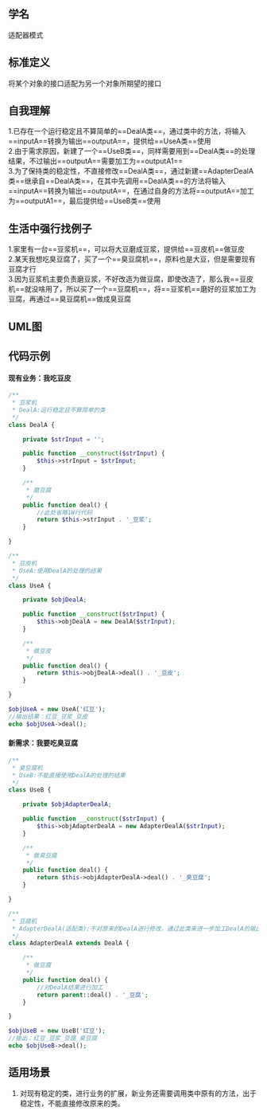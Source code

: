 
## 学名
适配器模式
## 标准定义
将某个对象的接口适配为另一个对象所期望的接口
## 自我理解
1.已存在一个运行稳定且不算简单的==DealA类==，通过类中的方法，将输入==inputA==转换为输出==outputA==，提供给==UseA类==使用
<br>
2.由于需求原因，新建了一个==UseB类==，同样需要用到==DealA类==的处理结果，不过输出==outputA==需要加工为==outputA1==
<br>
3.为了保持类的稳定性，不直接修改==DealA类==，通过新建==AdapterDealA类==继承自==DealA类==，在其中先调用==DealA类==的方法将输入==inputA==转换为输出==outputA==，在通过自身的方法将==outputA==加工为==outputA1==，最后提供给==UseB类==使用
## 生活中强行找例子
1.家里有一台==豆浆机==，可以将大豆磨成豆浆，提供给==豆皮机==做豆皮
<br>
2.某天我想吃臭豆腐了，买了一个==臭豆腐机==，原料也是大豆，但是需要现有豆腐才行
<br>
3.因为豆浆机主要负责磨豆浆，不好改造为做豆腐，即使改造了，那么我==豆皮机==就没啥用了，所以买了一个==豆腐机==，将==豆浆机==磨好的豆浆加工为豆腐，再通过==臭豆腐机==做成臭豆腐
## UML图

## 代码示例
#### 现有业务：我吃豆皮
```php
/**
 * 豆浆机
 * DealA:运行稳定且不算简单的类
 */
class DealA {

    private $strInput = '';

    public function __construct($strInput) {
        $this->strInput = $strInput;
    }

    /**
     * 磨豆腐
     */
    public function deal() {
        //此处省略1W行代码
        return $this->strInput . '_豆浆';
    }

}

/**
 * 豆皮机
 * UseA:使用DealA的处理的结果
 */
class UseA {

    private $objDealA;

    public function __construct($strInput) {
        $this->objDealA = new DealA($strInput);
    }

    /**
     * 做豆皮
     */
    public function deal() {
        return $this->objDealA->deal() . '_豆皮';
    }

}

$objUseA = new UseA('红豆');
//输出结果：红豆_豆浆_豆皮
echo $objUseA->deal();
```

#### 新需求：我要吃臭豆腐
```php
/**
 * 臭豆腐机
 * UseB:不能直接使用DealA的处理的结果
 */
class UseB {

    private $objAdapterDealA;

    public function __construct($strInput) {
        $this->objAdapterDealA = new AdapterDealA($strInput);
    }

    /**
     * 做臭豆腐
     */
    public function deal() {
        return $this->objAdapterDealA->deal() . '_臭豆腐';
    }

}

/**
 * 豆腐机
 * AdapterDealA(适配类):不对原来的DealA进行修改，通过此类来进一步加工DealA的输出，提供给UseB使用
 */
class AdapterDealA extends DealA {

    /**
     * 做豆腐
     */
    public function deal() {
        //对DealA结果进行加工
        return parent::deal() . '_豆腐';
    }

}

$objUseB = new UseB('红豆');
//输出：红豆_豆浆_豆腐_臭豆腐
echo $objUseB->deal();
```

## 适用场景
1. 对现有稳定的类，进行业务的扩展，新业务还需要调用类中原有的方法，出于稳定性，不能直接修改原来的类。
